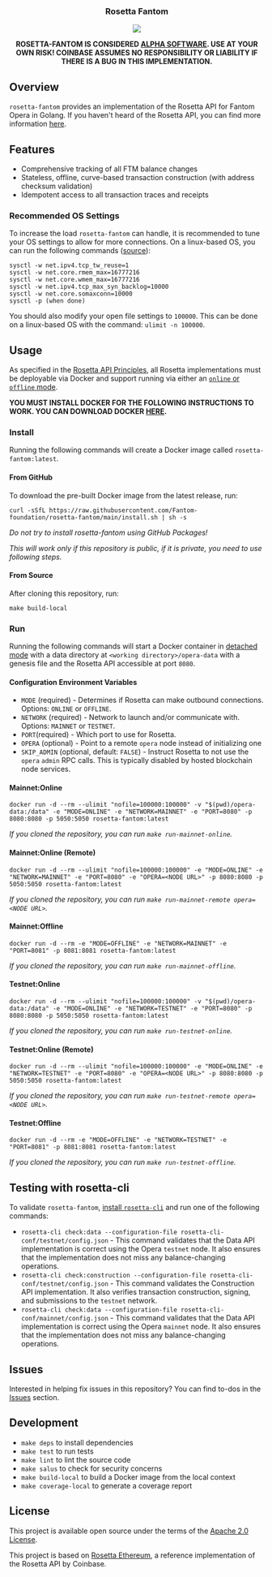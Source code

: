 <h3 align="center">
   Rosetta Fantom
</h3>
<p align="center">
  <a href="https://github.com/Fantom-foundation/rosetta-fantom/blob/master/LICENSE.txt"><img src="https://img.shields.io/github/license/Fantom-foundation/rosetta-fantom.svg" /></a>
</p>

<p align="center"><b>
ROSETTA-FANTOM IS CONSIDERED <a href="https://en.wikipedia.org/wiki/Software_release_life_cycle#Alpha">ALPHA SOFTWARE</a>.
USE AT YOUR OWN RISK! COINBASE ASSUMES NO RESPONSIBILITY OR LIABILITY IF THERE IS A BUG IN THIS IMPLEMENTATION.
</b></p>

## Overview
`rosetta-fantom` provides an implementation of the Rosetta API for Fantom Opera in Golang.
If you haven't heard of the Rosetta API, you can find more information [here](https://rosetta-api.org).

## Features
* Comprehensive tracking of all FTM balance changes
* Stateless, offline, curve-based transaction construction (with address checksum validation)
* Idempotent access to all transaction traces and receipts

### Recommended OS Settings
To increase the load `rosetta-fantom` can handle, it is recommended to tune your OS
settings to allow for more connections. On a linux-based OS, you can run the following
commands ([source](http://www.tweaked.io/guide/kernel)):
```text
sysctl -w net.ipv4.tcp_tw_reuse=1
sysctl -w net.core.rmem_max=16777216
sysctl -w net.core.wmem_max=16777216
sysctl -w net.ipv4.tcp_max_syn_backlog=10000
sysctl -w net.core.somaxconn=10000
sysctl -p (when done)
```

You should also modify your open file settings to `100000`. This can be done on a linux-based OS
with the command: `ulimit -n 100000`.

## Usage
As specified in the [Rosetta API Principles](https://www.rosetta-api.org/docs/automated_deployment.html),
all Rosetta implementations must be deployable via Docker and support running via either an
[`online` or `offline` mode](https://www.rosetta-api.org/docs/node_deployment.html#multiple-modes).

**YOU MUST INSTALL DOCKER FOR THE FOLLOWING INSTRUCTIONS TO WORK. YOU CAN DOWNLOAD
DOCKER [HERE](https://www.docker.com/get-started).**

### Install
Running the following commands will create a Docker image called `rosetta-fantom:latest`.

#### From GitHub
To download the pre-built Docker image from the latest release, run:
```text
curl -sSfL https://raw.githubusercontent.com/Fantom-foundation/rosetta-fantom/main/install.sh | sh -s
```

_Do not try to install rosetta-fantom using GitHub Packages!_

_This will work only if this repository is public, if it is private, you need to use following steps._

#### From Source
After cloning this repository, run:
```text
make build-local
```

### Run
Running the following commands will start a Docker container in
[detached mode](https://docs.docker.com/engine/reference/run/#detached--d) with
a data directory at `<working directory>/opera-data` with a genesis file and the Rosetta API accessible
at port `8080`.

#### Configuration Environment Variables
* `MODE` (required) - Determines if Rosetta can make outbound connections. Options: `ONLINE` or `OFFLINE`.
* `NETWORK` (required) - Network to launch and/or communicate with. Options: `MAINNET` or `TESTNET`.
* `PORT`(required) - Which port to use for Rosetta.
* `OPERA` (optional) - Point to a remote `opera` node instead of initializing one
* `SKIP_ADMIN` (optional, default: `FALSE`) - Instruct Rosetta to not use the `opera` `admin` RPC calls. This is typically disabled by hosted blockchain node services.

#### Mainnet:Online
```text
docker run -d --rm --ulimit "nofile=100000:100000" -v "$(pwd)/opera-data:/data" -e "MODE=ONLINE" -e "NETWORK=MAINNET" -e "PORT=8080" -p 8080:8080 -p 5050:5050 rosetta-fantom:latest
```
_If you cloned the repository, you can run `make run-mainnet-online`._

#### Mainnet:Online (Remote)
```text
docker run -d --rm --ulimit "nofile=100000:100000" -e "MODE=ONLINE" -e "NETWORK=MAINNET" -e "PORT=8080" -e "OPERA=<NODE URL>" -p 8080:8080 -p 5050:5050 rosetta-fantom:latest
```
_If you cloned the repository, you can run `make run-mainnet-remote opera=<NODE URL>`._

#### Mainnet:Offline
```text
docker run -d --rm -e "MODE=OFFLINE" -e "NETWORK=MAINNET" -e "PORT=8081" -p 8081:8081 rosetta-fantom:latest
```
_If you cloned the repository, you can run `make run-mainnet-offline`._

#### Testnet:Online
```text
docker run -d --rm --ulimit "nofile=100000:100000" -v "$(pwd)/opera-data:/data" -e "MODE=ONLINE" -e "NETWORK=TESTNET" -e "PORT=8080" -p 8080:8080 -p 5050:5050 rosetta-fantom:latest
```
_If you cloned the repository, you can run `make run-testnet-online`._

#### Testnet:Online (Remote)
```text
docker run -d --rm --ulimit "nofile=100000:100000" -e "MODE=ONLINE" -e "NETWORK=TESTNET" -e "PORT=8080" -e "OPERA=<NODE URL>" -p 8080:8080 -p 5050:5050 rosetta-fantom:latest
```
_If you cloned the repository, you can run `make run-testnet-remote opera=<NODE URL>`._

#### Testnet:Offline
```text
docker run -d --rm -e "MODE=OFFLINE" -e "NETWORK=TESTNET" -e "PORT=8081" -p 8081:8081 rosetta-fantom:latest
```
_If you cloned the repository, you can run `make run-testnet-offline`._

## Testing with rosetta-cli
To validate `rosetta-fantom`, [install `rosetta-cli`](https://github.com/coinbase/rosetta-cli#install)
and run one of the following commands:
* `rosetta-cli check:data --configuration-file rosetta-cli-conf/testnet/config.json` - This command validates that the Data API implementation is correct using the Opera `testnet` node. It also ensures that the implementation does not miss any balance-changing operations.
* `rosetta-cli check:construction --configuration-file rosetta-cli-conf/testnet/config.json` - This command validates the Construction API implementation. It also verifies transaction construction, signing, and submissions to the `testnet` network.
* `rosetta-cli check:data --configuration-file rosetta-cli-conf/mainnet/config.json` - This command validates that the Data API implementation is correct using the Opera `mainnet` node. It also ensures that the implementation does not miss any balance-changing operations.

## Issues
Interested in helping fix issues in this repository? You can find to-dos in the [Issues](https://github.com/Fantom-foundation/rosetta-fantom/issues) section.

## Development
* `make deps` to install dependencies
* `make test` to run tests
* `make lint` to lint the source code
* `make salus` to check for security concerns
* `make build-local` to build a Docker image from the local context
* `make coverage-local` to generate a coverage report

## License
This project is available open source under the terms of the [Apache 2.0 License](https://opensource.org/licenses/Apache-2.0).

This project is based on [Rosetta Ethereum](https://github.com/coinbase/rosetta-ethereum), a reference implementation of the Rosetta API by Coinbase.
